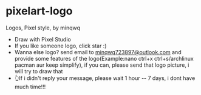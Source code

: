 # pixelart-logo
Logos, Pixel style, by minqwq

- Draw with Pixel Studio
- If you like someone logo, click star :)
- Wanna else logo? send email to minqwq723897@outlook.com and provide some features of the logo(Example:nano   ctrl+x   ctrl+s/archlinux   pacman   aur   keep simplify), if you can, please send that logo picture, i will try to draw that
- 👆If i didn't reply your message, please wait 1 hour -- 7 days, i dont have much time!!!
